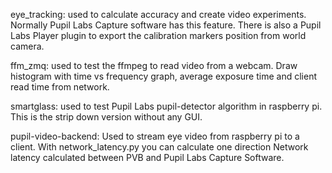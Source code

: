 eye_tracking: used to calculate accuracy and create video experiments. Normally Pupil Labs Capture software has this feature. There is also a Pupil Labs Player plugin to export the calibration markers position from world camera.

ffm_zmq: used to test the ffmpeg to read video from a webcam. Draw histogram with time vs frequency graph, average exposure time and client read time from network.

smartglass: used to test Pupil Labs pupil-detector algorithm in raspberry pi. This is the strip down version without any GUI.

pupil-video-backend: Used to stream eye video from raspberry pi to a client. With network_latency.py you can calculate one direction Network latency calculated between PVB and Pupil Labs Capture Software.
